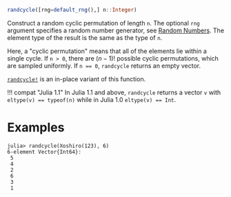 ```julia
randcycle([rng=default_rng(),] n::Integer)
```

Construct a random cyclic permutation of length `n`. The optional `rng` argument specifies a random number generator, see [Random Numbers](@ref). The element type of the result is the same as the type of `n`.

Here, a "cyclic permutation" means that all of the elements lie within a single cycle.  If `n > 0`, there are $(n-1)!$ possible cyclic permutations, which are sampled uniformly.  If `n == 0`, `randcycle` returns an empty vector.

[`randcycle!`](@ref) is an in-place variant of this function.

!!! compat "Julia 1.1"
    In Julia 1.1 and above, `randcycle` returns a vector `v` with `eltype(v) == typeof(n)` while in Julia 1.0 `eltype(v) == Int`.


# Examples

```jldoctest
julia> randcycle(Xoshiro(123), 6)
6-element Vector{Int64}:
 5
 4
 2
 6
 3
 1
```
